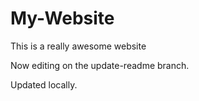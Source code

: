 # My-Website

This is a really awesome website

Now editing on the update-readme branch.

Updated locally.